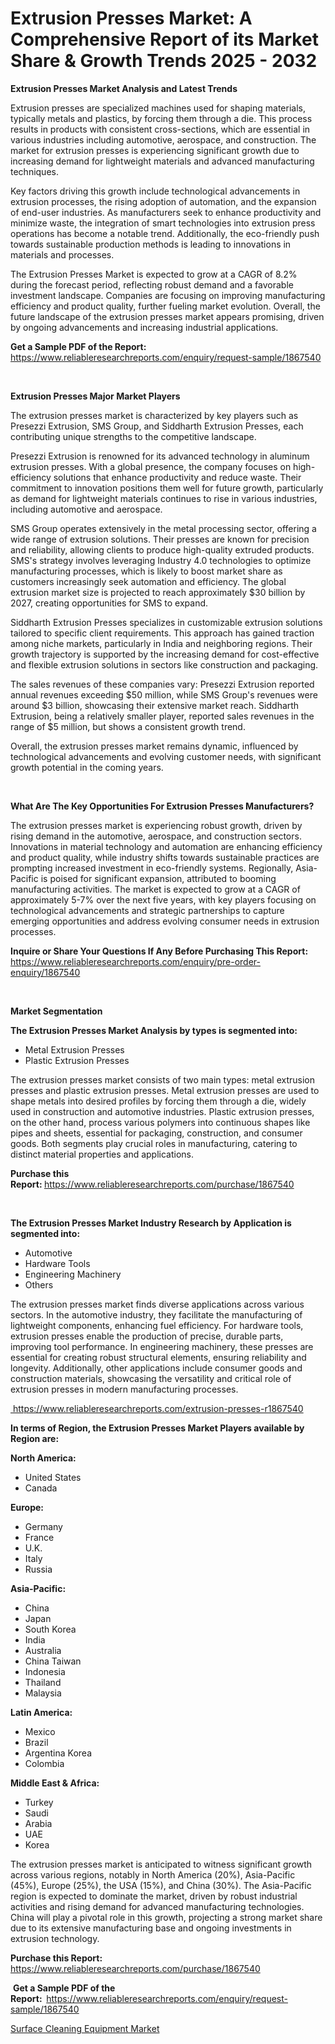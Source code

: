 <p><h1>Extrusion Presses Market: A Comprehensive Report of its Market Share & Growth Trends 2025 - 2032</h1></p><p><strong>Extrusion Presses Market Analysis and Latest Trends</strong></p>
<p><p>Extrusion presses are specialized machines used for shaping materials, typically metals and plastics, by forcing them through a die. This process results in products with consistent cross-sections, which are essential in various industries including automotive, aerospace, and construction. The market for extrusion presses is experiencing significant growth due to increasing demand for lightweight materials and advanced manufacturing techniques.</p><p>Key factors driving this growth include technological advancements in extrusion processes, the rising adoption of automation, and the expansion of end-user industries. As manufacturers seek to enhance productivity and minimize waste, the integration of smart technologies into extrusion press operations has become a notable trend. Additionally, the eco-friendly push towards sustainable production methods is leading to innovations in materials and processes.</p><p>The Extrusion Presses Market is expected to grow at a CAGR of 8.2% during the forecast period, reflecting robust demand and a favorable investment landscape. Companies are focusing on improving manufacturing efficiency and product quality, further fueling market evolution. Overall, the future landscape of the extrusion presses market appears promising, driven by ongoing advancements and increasing industrial applications.</p></p>
<p><strong>Get a Sample PDF of the Report:&nbsp;</strong> <a href="https://www.reliableresearchreports.com/enquiry/request-sample/1867540?utm_campaign=2478&utm_medium=2&utm_source=Github&utm_content=ia&utm_term=19022025&utm_id=extrusion-presses">https://www.reliableresearchreports.com/enquiry/request-sample/1867540</a></p>
<p>&nbsp;</p>
<p><strong>Extrusion Presses Major Market Players</strong></p>
<p><p>The extrusion presses market is characterized by key players such as Presezzi Extrusion, SMS Group, and Siddharth Extrusion Presses, each contributing unique strengths to the competitive landscape.</p><p>Presezzi Extrusion is renowned for its advanced technology in aluminum extrusion presses. With a global presence, the company focuses on high-efficiency solutions that enhance productivity and reduce waste. Their commitment to innovation positions them well for future growth, particularly as demand for lightweight materials continues to rise in various industries, including automotive and aerospace.</p><p>SMS Group operates extensively in the metal processing sector, offering a wide range of extrusion solutions. Their presses are known for precision and reliability, allowing clients to produce high-quality extruded products. SMS's strategy involves leveraging Industry 4.0 technologies to optimize manufacturing processes, which is likely to boost market share as customers increasingly seek automation and efficiency. The global extrusion market size is projected to reach approximately $30 billion by 2027, creating opportunities for SMS to expand.</p><p>Siddharth Extrusion Presses specializes in customizable extrusion solutions tailored to specific client requirements. This approach has gained traction among niche markets, particularly in India and neighboring regions. Their growth trajectory is supported by the increasing demand for cost-effective and flexible extrusion solutions in sectors like construction and packaging.</p><p>The sales revenues of these companies vary: Presezzi Extrusion reported annual revenues exceeding $50 million, while SMS Group's revenues were around $3 billion, showcasing their extensive market reach. Siddharth Extrusion, being a relatively smaller player, reported sales revenues in the range of $5 million, but shows a consistent growth trend.</p><p>Overall, the extrusion presses market remains dynamic, influenced by technological advancements and evolving customer needs, with significant growth potential in the coming years.</p></p>
<p>&nbsp;</p>
<p><strong>What Are The Key Opportunities For Extrusion Presses Manufacturers?</strong></p>
<p><p>The extrusion presses market is experiencing robust growth, driven by rising demand in the automotive, aerospace, and construction sectors. Innovations in material technology and automation are enhancing efficiency and product quality, while industry shifts towards sustainable practices are prompting increased investment in eco-friendly systems. Regionally, Asia-Pacific is poised for significant expansion, attributed to booming manufacturing activities. The market is expected to grow at a CAGR of approximately 5-7% over the next five years, with key players focusing on technological advancements and strategic partnerships to capture emerging opportunities and address evolving consumer needs in extrusion processes.</p></p>
<p><strong>Inquire or Share Your Questions If Any Before Purchasing This Report:</strong> <a href="https://www.reliableresearchreports.com/enquiry/pre-order-enquiry/1867540?utm_campaign=2478&utm_medium=2&utm_source=Github&utm_content=ia&utm_term=19022025&utm_id=extrusion-presses">https://www.reliableresearchreports.com/enquiry/pre-order-enquiry/1867540</a></p>
<p>&nbsp;</p>
<p><strong>Market Segmentation</strong></p>
<p><strong>The Extrusion Presses Market Analysis by types is segmented into:</strong></p>
<p><ul><li>Metal Extrusion Presses</li><li>Plastic Extrusion Presses</li></ul></p>
<p><p>The extrusion presses market consists of two main types: metal extrusion presses and plastic extrusion presses. Metal extrusion presses are used to shape metals into desired profiles by forcing them through a die, widely used in construction and automotive industries. Plastic extrusion presses, on the other hand, process various polymers into continuous shapes like pipes and sheets, essential for packaging, construction, and consumer goods. Both segments play crucial roles in manufacturing, catering to distinct material properties and applications.</p></p>
<p><strong>Purchase this Report:&nbsp;</strong><a href="https://www.reliableresearchreports.com/purchase/1867540?utm_campaign=2478&utm_medium=2&utm_source=Github&utm_content=ia&utm_term=19022025&utm_id=extrusion-presses">https://www.reliableresearchreports.com/purchase/1867540</a></p>
<p>&nbsp;</p>
<p><strong>The Extrusion Presses Market Industry Research by Application is segmented into:</strong></p>
<p><ul><li>Automotive</li><li>Hardware Tools</li><li>Engineering Machinery</li><li>Others</li></ul></p>
<p><p>The extrusion presses market finds diverse applications across various sectors. In the automotive industry, they facilitate the manufacturing of lightweight components, enhancing fuel efficiency. For hardware tools, extrusion presses enable the production of precise, durable parts, improving tool performance. In engineering machinery, these presses are essential for creating robust structural elements, ensuring reliability and longevity. Additionally, other applications include consumer goods and construction materials, showcasing the versatility and critical role of extrusion presses in modern manufacturing processes.</p></p>
<p><a href="https://www.reliableresearchreports.com/extrusion-presses-r1867540?utm_campaign=2478&utm_medium=2&utm_source=Github&utm_content=ia&utm_term=19022025&utm_id=extrusion-presses">&nbsp;https://www.reliableresearchreports.com/extrusion-presses-r1867540</a></p>
<p><strong>In terms of Region, the Extrusion Presses Market Players available by Region are:</strong></p>
<p>
    <p> <strong> North America: </strong>
        <ul>
            <li>United States</li>
            <li>Canada</li>
        </ul>
        </p> 
    <p> <strong> Europe: </strong>
        <ul>
            <li>Germany</li>
            <li>France</li>
            <li>U.K.</li>
            <li>Italy</li>
            <li>Russia</li>
        </ul>
        </p> 
    <p> <strong> Asia-Pacific: </strong>
        <ul>
            <li>China</li>
            <li>Japan</li>
            <li>South Korea</li>
            <li>India</li>
            <li>Australia</li>
            <li>China Taiwan</li>
            <li>Indonesia</li>
            <li>Thailand</li>
            <li>Malaysia</li>
        </ul>
        </p> 
    <p> <strong> Latin America: </strong>
        <ul>
            <li>Mexico</li>
            <li>Brazil</li>
            <li>Argentina Korea</li>
            <li>Colombia</li>
        </ul>
        </p> 
    <p> <strong> Middle East & Africa: </strong>
        <ul>
            <li>Turkey</li>
            <li>Saudi</li>
            <li>Arabia</li>
            <li>UAE</li>
            <li>Korea</li>
        </ul>
    </p>
    </p>
<p><p>The extrusion presses market is anticipated to witness significant growth across various regions, notably in North America (20%), Asia-Pacific (45%), Europe (25%), the USA (15%), and China (30%). The Asia-Pacific region is expected to dominate the market, driven by robust industrial activities and rising demand for advanced manufacturing technologies. China will play a pivotal role in this growth, projecting a strong market share due to its extensive manufacturing base and ongoing investments in extrusion technology.</p></p>
<p><strong>Purchase this Report: </strong><a href="https://www.reliableresearchreports.com/purchase/1867540?utm_campaign=2478&utm_medium=2&utm_source=Github&utm_content=ia&utm_term=19022025&utm_id=extrusion-presses">https://www.reliableresearchreports.com/purchase/1867540</a></p>
<p>&nbsp;<strong>Get a Sample PDF of the Report:&nbsp;&nbsp;</strong><a href="https://www.reliableresearchreports.com/enquiry/request-sample/1867540?utm_campaign=2478&utm_medium=2&utm_source=Github&utm_content=ia&utm_term=19022025&utm_id=extrusion-presses">https://www.reliableresearchreports.com/enquiry/request-sample/1867540</a></p>
<p><strong></strong></p>
<p><p><a href="https://github.com/xanaanenkaly/Market-Research-Report-List-1/blob/main/surface-cleaning-equipment-market.md?utm_campaign=2478&utm_medium=2&utm_source=Github&utm_content=ia&utm_term=19022025&utm_id=extrusion-presses">Surface Cleaning Equipment Market</a></p></p>